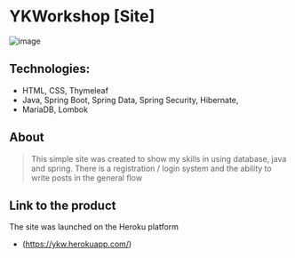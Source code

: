 # YKWorkshop [Site]

![image](https://i.ibb.co/cgNMTbb/photo-2021-06-26-17-01-12.jpg)

## Technologies:
- HTML, CSS, Thymeleaf
- Java, Spring Boot, Spring Data, Spring Security, Hibernate, 
- MariaDB, Lombok

## About
> This simple site was created to show my skills in using database, 
> java and spring. There is a registration / login system 
> and the ability to write posts in the general flow


## Link to the product

The site was launched on the Heroku platform

- (https://ykw.herokuapp.com/)




